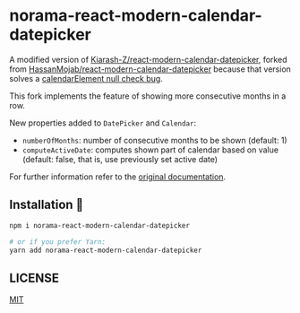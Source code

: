 # norama-react-modern-calendar-datepicker

A modified version of [Kiarash-Z/react-modern-calendar-datepicker](https://github.com/Kiarash-Z/react-modern-calendar-datepicker), forked from [HassanMojab/react-modern-calendar-datepicker](https://github.com/hassanmojab/react-modern-calendar-datepicker) because that version solves a [calendarElement null check bug](https://github.com/Kiarash-Z/react-modern-calendar-datepicker/issues/204).

This fork implements the feature of showing more consecutive months in a row.

New properties added to `DatePicker` and `Calendar`:

- `numberOfMonths`: number of consecutive months to be shown (default: 1)
- `computeActiveDate`: computes shown part of calendar based on value (default: false, that is, use previously set active date)

For further information refer to the [original documentation](https://kiarash-z.github.io/react-modern-calendar-datepicker/).

## Installation 🚀
```bash
npm i norama-react-modern-calendar-datepicker

# or if you prefer Yarn:
yarn add norama-react-modern-calendar-datepicker
```

## LICENSE

[MIT](LICENSE)
